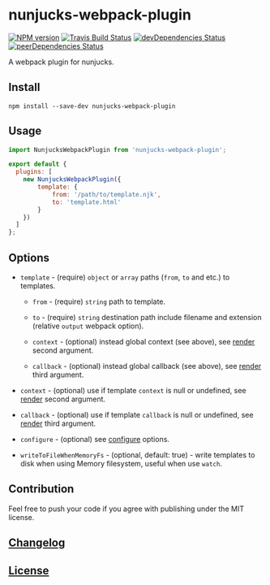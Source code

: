 # nunjucks-webpack-plugin

[![NPM version](https://img.shields.io/npm/v/nunjucks-webpack-plugin.svg)](https://www.npmjs.org/package/nunjucks-webpack-plugin) 
[![Travis Build Status](https://img.shields.io/travis/itgalaxy/nunjucks-webpack-plugin/master.svg?label=build)](https://travis-ci.org/itgalaxy/nunjucks-webpack-plugin) 
[![devDependencies Status](https://david-dm.org/itgalaxy/nunjucks-webpack-plugin/dev-status.svg)](https://david-dm.org/itgalaxy/nunjucks-webpack-plugin?type=dev)
[![peerDependencies Status](https://david-dm.org/itgalaxy/nunjucks-webpack-plugin/peer-status.svg)](https://david-dm.org/itgalaxy/nunjucks-webpack-plugin?type=peer)

A webpack plugin for nunjucks.

## Install

```shell
npm install --save-dev nunjucks-webpack-plugin
```

## Usage

```js
import NunjucksWebpackPlugin from 'nunjucks-webpack-plugin';

export default {
  plugins: [
    new NunjucksWebpackPlugin({
        template: {
            from: '/path/to/template.njk',
            to: 'template.html'
        }
    })
  ]
};
```

## Options

-   `template` - (require) `object` or `array` paths (`from`, `to` and etc.) to templates.

    -   `from` - (require) `string` path to template.
    
    -   `to` - (require) `string` destination path include filename and extension (relative `output` webpack option).
    
    -   `context` - (optional) instead global context (see above), 
        see [render](https://mozilla.github.io/nunjucks/api.html#render) second argument.
    
    -   `callback` - (optional) instead global callback (see above), 
        see [render](https://mozilla.github.io/nunjucks/api.html#render) third argument.

-   `context` - (optional) use if template `context` is null or undefined, 
    see [render](https://mozilla.github.io/nunjucks/api.html#render) second argument.

-   `callback` - (optional) use if template `callback` is null or undefined,
    see [render](https://mozilla.github.io/nunjucks/api.html#render) third argument.

-   `configure` - (optional) see [configure](https://mozilla.github.io/nunjucks/api.html#configure) options.

-   `writeToFileWhenMemoryFs` - (optional, default: true) - write templates to disk when using Memory filesystem,
    useful when use `watch`.

## Contribution

Feel free to push your code if you agree with publishing under the MIT license.

## [Changelog](CHANGELOG.md)

## [License](LICENSE)
